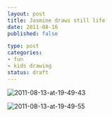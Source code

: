 ```yaml
--- 
layout: post
title: Jasmine draws still life
date: 2011-08-16
published: false

type: post
categories: 
- fun
- kids drawing
status: draft
---
```


![2011-08-13-at-19-49-43](http://media.eick.us/2011/08/2011-08-13-at-19.49.43.jpg)

![2011-08-13-at-19-49-55](http://media.eick.us/2011/08/2011-08-13-at-19.49.55.jpg)


